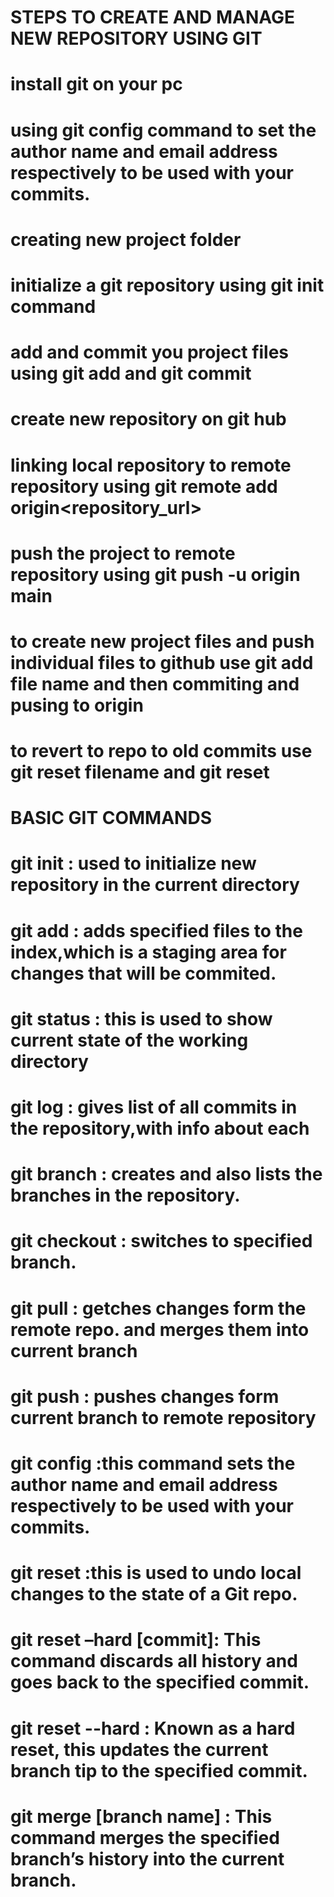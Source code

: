 # STEPS TO CREATE AND MANAGE NEW REPOSITORY USING GIT
# install git on your pc
# using git config command to set the author name and email address respectively to be used with your commits.
# creating new project folder
# initialize a git repository using git init command
# add and commit you project files using git add and git commit
# create new repository on git hub
# linking local repository to remote repository using git remote add origin<repository_url>
# push the project to remote repository using git push -u origin main
# to create new project files and push individual files to github use git add file name and then commiting and pusing to origin
# to revert to repo to old commits use git reset filename and git reset

# BASIC GIT COMMANDS
# git init : used to initialize new repository in the current directory
# git add  : adds specified files to the index,which is a staging area for changes that will be commited.
# git status : this is used to show current state of the working directory
# git log : gives list of all commits in the repository,with info about each
# git branch : creates and also lists the branches in the repository.
# git checkout : switches to specified branch.
# git pull : getches changes form the remote repo. and merges them into current branch
# git push : pushes changes form current branch to remote repository
# git config :this command sets the author name and email address respectively to be used with your commits.
# git reset :this is used to undo local changes to the state of a Git repo.
# git reset –hard [commit]: This command discards all history and goes back to the specified commit.
# git reset --hard : Known as a hard reset, this updates the current branch tip to the specified commit.
# git merge [branch name] : This command merges the specified branch’s history into the current branch.

